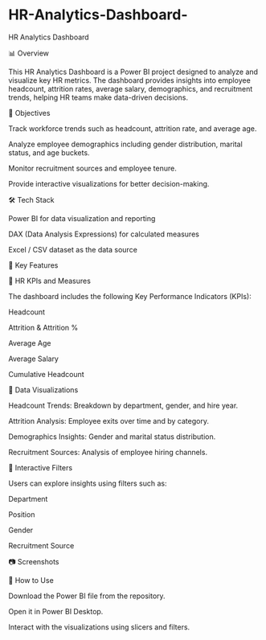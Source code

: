 # HR-Analytics-Dashboard-
HR Analytics Dashboard

📊 Overview

This HR Analytics Dashboard is a Power BI project designed to analyze and visualize key HR metrics. The dashboard provides insights into employee headcount, attrition rates, average salary, demographics, and recruitment trends, helping HR teams make data-driven decisions.

🎯 Objectives

Track workforce trends such as headcount, attrition rate, and average age.

Analyze employee demographics including gender distribution, marital status, and age buckets.

Monitor recruitment sources and employee tenure.

Provide interactive visualizations for better decision-making.

🛠️ Tech Stack

Power BI for data visualization and reporting

DAX (Data Analysis Expressions) for calculated measures

Excel / CSV dataset as the data source

📌 Key Features

🔹 HR KPIs and Measures

The dashboard includes the following Key Performance Indicators (KPIs):

Headcount

Attrition & Attrition %

Average Age

Average Salary

Cumulative Headcount

🔹 Data Visualizations

Headcount Trends: Breakdown by department, gender, and hire year.

Attrition Analysis: Employee exits over time and by category.

Demographics Insights: Gender and marital status distribution.

Recruitment Sources: Analysis of employee hiring channels.

🔹 Interactive Filters

Users can explore insights using filters such as:

Department

Position

Gender

Recruitment Source

📷 Screenshots



🚀 How to Use

Download the Power BI file from the repository.

Open it in Power BI Desktop.

Interact with the visualizations using slicers and filters.
